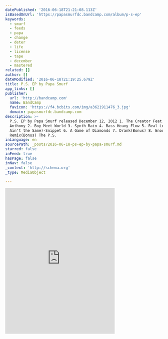 ```yaml
---
datePublished: '2016-06-18T21:21:08.113Z'
isBasedOnUrl: 'https://papasmurfdc.bandcamp.com/album/p-s-ep'
keywords:
  - smurf
  - feeds
  - papa
  - change
  - deter
  - life
  - license
  - tape
  - december
  - mastered
related: []
author: []
dateModified: '2016-06-18T21:19:25.679Z'
title: P.S. EP by Papa Smurf
app_links: []
publisher:
  url: 'http://bandcamp.com'
  name: BandCamp
  favicon: 'https://f4.bcbits.com/img/a3621911476_3.jpg'
  domain: papasmurfdc.bandcamp.com
description: >-
  P.S. EP by Papa Smurf released December 12, 2012 1. The Creator Feat. Eric
  Anthony 2. Boy Meet World 3. Synth Rain 4. Bass Heavy Flow 5. Real Love(Say It
  Ain't the Same)-Snippet 6. A Game of Diamonds 7. Drank(Bonus) 8. Enough Said
  Remix(Bonus) The P.S.
inLanguage: en
sourcePath: _posts/2016-06-18-ps-ep-by-papa-smurf.md
starred: false
inFeed: true
hasPage: false
inNav: false
_context: 'http://schema.org'
_type: MediaObject

---
```

<iframe src="https://cdn.embedly.com/widgets/media.html?src=https%3A%2F%2Fbandcamp.com%2FEmbeddedPlayer%2Fv%3D2%2Falbum%3D404013874%2Fsize%3Dlarge%2Flinkcol%3D0084B4%2Fnotracklist%3Dtrue%2Ftwittercard%3Dtrue%2F&amp;url=https%3A%2F%2Fpapasmurfdc.bandcamp.com%2Falbum%2Fp-s-ep&amp;image=https%3A%2F%2Ff4.bcbits.com%2Fimg%2Fa3621911476_5.jpg&amp;key=b7d04c9b404c499eba89ee7072e1c4f7&amp;type=text%2Fhtml&amp;schema=bandcamp" width="350" height="467" scrolling="no" frameborder="0" allowfullscreen="" style=""></iframe>